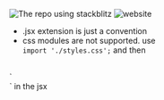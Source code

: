 ![The repo](https://github.com/TandaHQ/react-hackernews-bootcamp-one)
using stackblitz ![website](https://stackblitz.com/edit/react-bootcamp?file=index.js)
- .jsx extension is just a convention 
- css modules are not supported. use    
`import './styles.css';`
and then 
</br>
`    <article className='myClass'>` in the jsx
    
